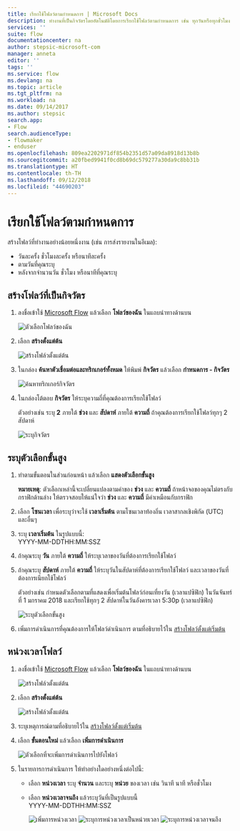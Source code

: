 ```yaml
---
title: เรียกใช้โฟลว์ตามกำหนดการ | Microsoft Docs
description: ทำงานที่เป็นกิจวัตรโดยอัตโนมัติโดยการเรียกใช้โฟลว์ตามกำหนดการ เช่น ทุกวันหรือทุกชั่วโมง
services: ''
suite: flow
documentationcenter: na
author: stepsic-microsoft-com
manager: anneta
editor: ''
tags: ''
ms.service: flow
ms.devlang: na
ms.topic: article
ms.tgt_pltfrm: na
ms.workload: na
ms.date: 09/14/2017
ms.author: stepsic
search.app:
- Flow
search.audienceType:
- flowmaker
- enduser
ms.openlocfilehash: 809ea2202971df854b2351d57a09da8918d13b8b
ms.sourcegitcommit: a20fbed9941f0cd8b69dc579277a30da9c8bb31b
ms.translationtype: HT
ms.contentlocale: th-TH
ms.lasthandoff: 09/12/2018
ms.locfileid: "44690203"
---
```

# <a name="run-flows-on-a-schedule"></a>เรียกใช้โฟลว์ตามกำหนดการ
สร้างโฟลว์ที่ทำงานอย่างน้อยหนึ่งงาน (เช่น การส่งรายงานในอีเมล):

* วันละครั้ง ชั่วโมงละครั้ง หรือนาทีละครั้ง
* ตามวันที่คุณระบุ
* หลังจากจำนวนวัน ชั่วโมง หรือนาทีที่คุณระบุ

## <a name="create-a-recurring-flow"></a>สร้างโฟลว์ที่เป็นกิจวัตร
1. ลงชื่อเข้าใช้ [Microsoft Flow](https://flow.microsoft.com) แล้วเลือก **โฟลว์ของฉัน** ในแถบนำทางด้านบน
   
    ![ตัวเลือกโฟลว์ของฉัน](./media/run-scheduled-tasks/create-flow.png)
2. เลือก **สร้างตั้งแต่ต้น**
   
    ![สร้างโฟล์วตั้งแต่ต้น](./media/run-scheduled-tasks/create-from-blank.png)
3. ในกล่อง **ค้นหาตัวเชื่อมต่อและทริกเกอร์ทั้งหมด** ให้พิมพ์ **กิจวัตร** แล้วเลือก **กำหนดการ - กิจวัตร**
   
    ![ค้นหาทริกเกอร์กิจวัตร](./media/run-scheduled-tasks/select-recurrence.png)
4. ในกล่องโต้ตอบ **กิจวัตร** ให้ระบุความถี่ที่คุณต้องการเรียกใช้โฟลว์
   
    ตัวอย่างเช่น ระบุ **2** ภายใต้ **ช่วง** และ **สัปดาห์** ภายใต้ **ความถี่** ถ้าคุณต้องการเรียกใช้โฟลว์ทุกๆ 2 สัปดาห์
   
    ![ระบุกิจวัตร](./media/run-scheduled-tasks/specify-recurrence.png)

## <a name="specify-advanced-options"></a>ระบุตัวเลือกขั้นสูง
1. ทำตามขั้นตอนในส่วนก่อนหน้า แล้วเลือก **แสดงตัวเลือกขั้นสูง**
   
    **หมายเหตุ**: ตัวเลือกเหล่านี้จะเปลี่ยนแปลงตามค่าของ **ช่วง** และ **ความถี่** ถ้าหน้าจอของคุณไม่ตรงกับกราฟิกด้านล่าง ให้ตรวจสอบให้แน่ใจว่า **ช่วง** และ **ความถี่** มีค่าเหมือนกับกราฟิก
2. เลือก **โซนเวลา** เพื่อระบุว่าจะใช้ **เวลาเริ่มต้น** ตามโซนเวลาท้องถิ่น เวลาสากลเชิงพิกัด (UTC) และอื่นๆ
3. ระบุ **เวลาเริ่มต้น** ในรูปแบบนี้:
   <br>YYYY-MM-DDTHH:MM:SSZ
4. ถ้าคุณระบุ **วัน** ภายใต้ **ความถี่** ให้ระบุเวลาของวันที่ต้องการเรียกใช้โฟลว์
5. ถ้าคุณระบุ **สัปดาห์** ภายใต้ **ความถี่** ให้ระบุวันในสัปดาห์ที่ต้องการเรียกใช้โฟลว์ และเวลาของวันที่ต้องการเนียกใช้โฟลว์
   
    ตัวอย่างเช่น กำหนดตัวเลือกตามที่แสดงเพื่อเริ่มต้นโฟลว์ก่อนเที่ยงวัน (เวลาแปซิฟิก) ในวันจันทร์ที่ 1 มกราคม 2018 และเรียกใช้ทุกๆ 2 สัปดาห์ในวันอังคารเวลา 5:30p (เวลาแปซิฟิก)
   
    ![ระบุตัวเลือกขั้นสูง](./media/run-scheduled-tasks/advanced-options.png)
6. เพิ่มการดำเนินการที่คุณต้องการให้โฟลว์ดำเนินการ ตามที่อธิบายไว้ใน [สร้างโฟลว์ตั้งแต่เริ่มต้น](get-started-logic-flow.md)

## <a name="delay-a-flow"></a>หน่วงเวลาโฟลว์
1. ลงชื่อเข้าใช้ [Microsoft Flow](https://flow.microsoft.com) แล้วเลือก **โฟลว์ของฉัน** ในแถบนำทางด้านบน
   
    ![สร้างโฟล์วตั้งแต่ต้น](./media/run-scheduled-tasks/create-flow.png)
2. เลือก **สร้างตั้งแต่ต้น**
   
    ![สร้างโฟล์วตั้งแต่ต้น](./media/run-scheduled-tasks/create-from-blank.png)
3. ระบุเหตุการณ์ตามที่อธิบายไว้ใน [สร้างโฟลว์ตั้งแต่เริ่มต้น](get-started-logic-flow.md)
4. เลือก **ขั้นตอนใหม่** แล้วเลือก **เพิ่มการดำเนินการ**
   
    ![ตัวเลือกที่จะเพิ่มการดำเนินการไปยังโฟลว์](./media/run-scheduled-tasks/add-action.png)
5. ในรายการการดำเนินการ ให้ทำอย่างใดอย่างหนึ่งต่อไปนี้:
   
   * เลือก **หน่วงเวลา** ระบุ **จำนวน** และระบุ **หน่วย** ของเวลา เช่น วินาที นาที หรือชั่วโมง
   * เลือก **หน่วงเวลาจนถึง** แล้วระบุวันที่เป็นรูปแบบนี้<br>YYYY-MM-DDTHH:MM:SSZ
     
     ![เพิ่มการหน่วงเวลา](./media/run-scheduled-tasks/add-delay.png)
     ![ระบุการหน่วงเวลาเป็นหน่วยเวลา](./media/run-scheduled-tasks/delay.png)
     ![ระบุการหน่วงเวลาจนถึง](./media/run-scheduled-tasks/delay-until.png)

